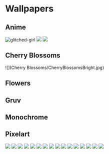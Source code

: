 # Wallpapers



## Anime
![glitched-girl](Anime/glitched-girl.jpg)
![](Anime/reach-for-the-stars-girl.jpg)
![](Anime/lo-fi-sailor-moon.gif)

## Cherry Blossoms
![](Cherry Blossoms/CherryBlossomsBright.jpg)

## Flowers


## Gruv


## Monochrome


## Pixelart
![](Pixelart/gruvbox_image11.png)
![](Pixelart/gruvbox_image15.png)
![](Pixelart/gruvbox_image31.png)
![](Pixelart/gruvbox_image40.png)
![](Pixelart/gruvbox_image44.png)
![](Pixelart/gruvbox_image46.png)
![](Pixelart/gruvbox_image55.png)
![](Pixelart/image12.png)
![](Pixelart/image17.png)
![](Pixelart/image20.png)
![](Pixelart/image23.png)
![](Pixelart/image24.png)
![](Pixelart/image25.png)
![](Pixelart/image26.png)
![](Pixelart/image29.png)
![](Pixelart/image35.png)
